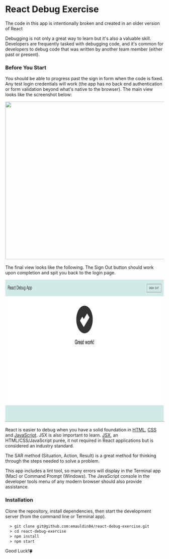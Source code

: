# React Debug Exercise

The code in this app is intentionally broken and created in an older version of React

Debugging is not only a great way to learn but it's also a valuable skill. Developers are frequently tasked with debugging code, and it's common for developers to debug code that was written by another team member (either past or present).


### Before You Start

You should be able to progress past the sign in form when the code is fixed. Any test login credentials will work (the app has no back end authentication or form validation beyond what's native to the browser). The main view looks like the screenshot below:

<p align='center'>
  <img src='./src/assets/main.png' width='750' height='500' />
</p>

The final view looks like the following. The Sign Out button should work upon completion and spit you back to the login page.

<p align='center'>
  <img src='./src/assets/success.png' width='750' height='450' />
</p>

React is easier to debug when you have a solid foundation in [HTML](http://learn.shayhowe.com/html-css/getting-to-know-html/), [CSS](http://learn.shayhowe.com/html-css/getting-to-know-css/) and [JavaScript](https://developer.mozilla.org/en-US/docs/Learn/Getting_started_with_the_web/JavaScript_basics). JSX is also important to learn. [JSX](https://medium.com/javascript-scene/jsx-looks-like-an-abomination-1c1ec351a918#.ro3sx1ea0), an HTML/CSS/JavaScript purée, it not required in React applications but is considered an industry standard.

The SAR method (Situation, Action, Result) is a great method for thinking through the steps needed to solve a problem.

This app includes a lint tool, so many errors will display in the Terminal app (Mac) or Command Prompt (Windows). The JavaScript console in the developer tools menu of any modern browser should also provide assistance.

### Installation

Clone the repository, install dependencies, then start the development server (from the command line or Terminal app).

  ```
    > git clone git@github.com:emauldin84/react-debug-exercise.git
    > cd react-debug-exercise
    > npm install
    > npm start
  ```

Good Luck!🍀
